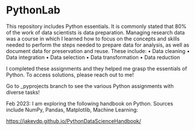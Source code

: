 # PythonLab
This repository includes Python essentials. 
It is commonly stated that 80% of the work of data scientists is data preparation. Managing research data was a course in which I learned how to focus on the
concepts and skills needed to perform the steps needed to prepare data for analysis, as well as document data
for preservation and reuse. These include:
• Data cleaning
• Data integration
• Data selection
• Data transformation
• Data reduction

I completed these assignments and they helped me grasp the essentials of Python. To access solutions, please reach out to me!

Go to _pyprojects branch to see the various Python assignments with diverse tasks!

Feb 2023: 
I am exploring the following handbook on Python. Sources include NumPy, Pandas, Matplotlib, Machine Learning:

https://jakevdp.github.io/PythonDataScienceHandbook/
